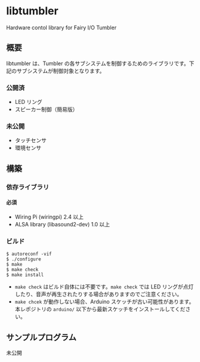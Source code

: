# libtumbler
Hardware contol library for Fairy I/O Tumbler

## 概要

libtumbler は、Tumbler の各サブシステムを制御するためのライブラリです。下記のサブシステムが制御対象となります。

### 公開済

- LED リング
- スピーカー制御（簡易版）

### 未公開

- タッチセンサ
- 環境センサ

## 構築

### 依存ライブラリ

#### 必須

- Wiring Pi (wiringpi) 2.4 以上
- ALSA library (libasound2-dev) 1.0 以上

### ビルド

``````````{.cpp}
$ autoreconf -vif
$ ./configure
$ make
$ make check 
$ make install
``````````

- `make check` はビルド自体には不要です。`make check` では LED リングが点灯したり、音声が再生されたりする場合がありますのでご注意ください。
- `make chcek` が動作しない場合、Arduino スケッチが古い可能性があります。本レポジトリの `arduino/` 以下から最新スケッチをインストールしてください。

## サンプルプログラム

未公開
